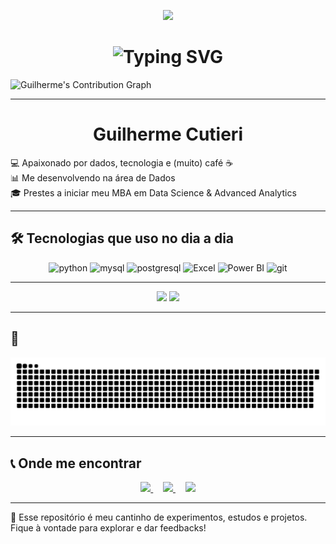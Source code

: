 <p align="center">
  <img src="https://capsule-render.vercel.app/api?type=waving&color=FF0000&height=200&section=header&fontColor=ffffff&fontSize=35&fontAlign=50&fontAlignY=40" />
</p>

<h1 align="center">
  <img src="https://readme-typing-svg.demolab.com?font=Fira+Code&size=30&pause=1000&color=FF0000&center=true&vCenter=true&width=600&lines=Bem-vindo!;Welcome!;¡Bienvenido!;Bienvenue!;Willkommen!;Benvenuto!;ようこそ!;환영합니다!;Bem-vindo ao meu GitHub!;Eu sou o Guilherme ☕🚀" alt="Typing SVG" />
</h1>

![Guilherme's Contribution Graph](https://github-readme-activity-graph.cyclic.app/graph?username=Cutieri&theme=redical&area=true&hide_border=true&custom_title=Contribuições%20de%20Guilherme%20no%20GitHub)

---

<h1 align="center">Guilherme Cutieri</h1>


💻 Apaixonado por dados, tecnologia e (muito) café ☕<br>
📊 Me desenvolvendo na área de Dados<br>
🎓 Prestes a iniciar meu MBA em Data Science & Advanced Analytics



---

## 🛠️ Tecnologias que uso no dia a dia

<p align="center">
  <img src="https://cdn.jsdelivr.net/gh/devicons/devicon/icons/python/python-original.svg" height="40" alt="python" />
  <img src="https://cdn.jsdelivr.net/gh/devicons/devicon/icons/mysql/mysql-original.svg" height="40" alt="mysql" />
  <img src="https://cdn.jsdelivr.net/gh/devicons/devicon/icons/postgresql/postgresql-original.svg" height="40" alt="postgresql" />
  <img src="https://img.icons8.com/color/48/000000/microsoft-excel-2019.png" height="40" alt="Excel" />
  <img src="https://img.icons8.com/color/48/000000/power-bi.png" height="40" alt="Power BI" />
  <img src="https://cdn.jsdelivr.net/gh/devicons/devicon/icons/git/git-original.svg" height="40" alt="git" />
</p>

---


<p align="center">
  <img src="https://github-readme-stats.vercel.app/api?username=Cutieri&show_icons=true&theme=radical&icon_color=FF0000&title_color=FF0000&text_color=ffffff" height="160"/>
  <img src="https://github-readme-stats.vercel.app/api/top-langs/?username=Cutieri&layout=compact&theme=radical&title_color=FF0000&text_color=ffffff" height="160"/>
</p>

---

## 🐍

![snake gif](https://github.com/Cutieri/Cutieri/blob/output/github-contribution-grid-snake.svg)

---

## 📞 Onde me encontrar

<p align="center">
  <a href="mailto:cutieriguilherme@gmail.com" target="_blank">
    <img src="https://img.icons8.com/ios-filled/50/FF0000/gmail.png" height="30"/> <span style="color:white;"></span>
  </a> &nbsp;&nbsp;&nbsp;
  <a href="https://wa.me/5511945192928" target="_blank">
    <img src="https://img.icons8.com/ios-filled/50/FF0000/whatsapp.png" height="30"/> <span style="color:white;"></span>
  </a> &nbsp;&nbsp;&nbsp;
  <a href="https://www.linkedin.com/in/guilherme-cutieri-42003036b/" target="_blank">
    <img src="https://img.icons8.com/ios-filled/50/FF0000/linkedin.png" height="30"/> <span style="color:white;"></span>
  </a>
</p>

---

📌 Esse repositório é meu cantinho de experimentos, estudos e projetos. Fique à vontade para explorar e dar feedbacks!

